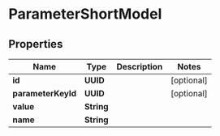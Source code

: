 

# ParameterShortModel


## Properties

| Name | Type | Description | Notes |
|------------ | ------------- | ------------- | -------------|
|**id** | **UUID** |  |  [optional] |
|**parameterKeyId** | **UUID** |  |  [optional] |
|**value** | **String** |  |  |
|**name** | **String** |  |  |



